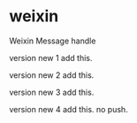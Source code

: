 # weixin
Weixin Message handle

version new 1 add this.

version new 2 add this.

version new 3 add this.

version new 4 add this. no push.
